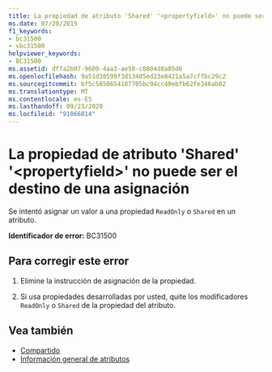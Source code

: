 ```yaml
---
title: La propiedad de atributo 'Shared' '<propertyfield>' no puede ser el destino de una asignación
ms.date: 07/20/2015
f1_keywords:
- bc31500
- vbc31500
helpviewer_keywords:
- BC31500
ms.assetid: dffa2b07-9609-4aa3-ae58-c0804d8a05d6
ms.openlocfilehash: 9a51d38599f3d13485ed23e8421a5a7cffbc29c2
ms.sourcegitcommit: bf5c5850654187705bc94cc40ebfb62fe346ab02
ms.translationtype: MT
ms.contentlocale: es-ES
ms.lasthandoff: 09/23/2020
ms.locfileid: "91066014"
---
```

# <a name="shared-attribute-property-propertyfield-cannot-be-the-target-of-an-assignment"></a>La propiedad de atributo 'Shared' '\<propertyfield>' no puede ser el destino de una asignación

Se intentó asignar un valor a una propiedad `ReadOnly` o `Shared` en un atributo.  
  
 **Identificador de error:** BC31500  
  
## <a name="to-correct-this-error"></a>Para corregir este error  
  
1. Elimine la instrucción de asignación de la propiedad.  
  
2. Si usa propiedades desarrolladas por usted, quite los modificadores `ReadOnly` o `Shared` de la propiedad del atributo.  
  
## <a name="see-also"></a>Vea también

- [Compartido](../language-reference/modifiers/shared.md)
- [Información general de atributos](../programming-guide/concepts/attributes/index.md)
